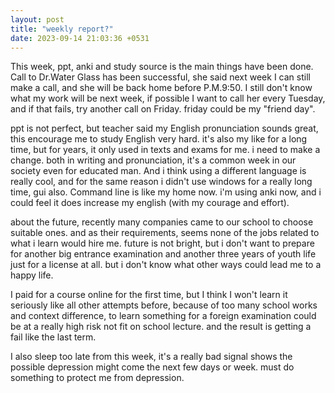 ```yaml
---
layout: post
title: "weekly report?"
date: 2023-09-14 21:03:36 +0531
---
```


This week, ppt, anki and study source is the main things have been done. Call to Dr.Water Glass has been successful, she said next week I can still make a call, and she will be back home before P.M.9:50. I still don't know what my work will be next week, if possible I want to call her every Tuesday, and if that fails, try another call on Friday. friday could be my "friend day".

ppt is not perfect, but teacher said my English pronunciation sounds great, this encourage me to study English very hard. it's also my like for a long time, but for years, it only used in texts and exams for me. i need to make a change. both in writing and pronunciation, it's a common week in our society even for educated man. And i think using a different language is really cool, and for the same reason i didn't use windows for a really long time, gui also. Command line is like my home now. i'm using anki now, and i could feel it does increase my english (with my courage and effort).

about the future, recently many companies came to our school to choose suitable ones. and as their requirements, seems none of the jobs related to what i learn would hire me. future is not bright, but i don't want to prepare for another big entrance examination and another three years of youth life just for a license at all. but i don't know what other ways could lead me to a happy life.

I paid for a course online for the first time, but I think I won't learn it seriously like all other attempts before, because of too many school works and context difference, to learn something for a foreign examination could be at a really high risk not fit on school lecture. and the result is getting a fail like the last term.

I also sleep too late from this week, it's a really bad signal shows the possible depression might come the next few days or week. must do something to protect me from depression.
